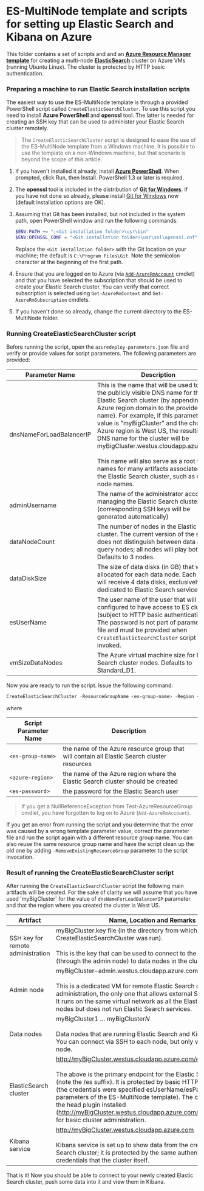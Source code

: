 # ES-MultiNode template and scripts for setting up Elastic Search and Kibana on Azure

This folder contains a set of scripts and and an [**Azure Resource Manager template**](https://azure.microsoft.com/documentation/articles/resource-group-overview/) for creating a multi-node [**ElasticSearch**](https://www.elastic.co/guide/index.html) cluster on Azure VMs (running Ubuntu Linux). The cluster is protected by HTTP basic authentication.

### Preparing a machine to run Elastic Search installation scripts
The easiest way to use the ES-MultiNode template is through a provided PowerShell script called `CreateElasticSearchCluster`. To use this script you need to install **Azure PowerShell** and **openssl** tool. The latter is needed for creating an SSH key that can be used to administer your Elastic Search cluster remotely.

> The `CreateElasticSearchCluster` script is designed to ease the use of the ES-MultiNode template from a Windows machine. It is possible to use the template on a non-Windows machine, but that scenario is beyond the scope of this article.

1. If you haven't installed it already, install [**Azure PowerShell**](http://aka.ms/webpi-azps). When prompted, click Run, then Install. PowerShell 1.3 or later is required.
 
2. The **openssl** tool is included in the distribution of [**Git for Windows**](http://www.git-scm.com/downloads). If you have not done so already, please install [Git for Windows](http://www.git-scm.com/downloads) now (default installation options are OK).

3. Assuming that Git has been installed, but not included in the system path, open PowerShell window and run the following commands:

    ```powershell
    $ENV:PATH += ";<Git installation folder>\usr\bin"
    $ENV:OPENSSL_CONF = "<Git installation folder>\usr\ssl\openssl.cnf"
    ```

    Replace the `<Git installation folder>` with the Git location on your machine; the default is `C:\Program Files\Git`. Note the semicolon character at the beginning of the first path.

4. Ensure that you are logged on to Azure (via [`Add-AzureRmAccount`](https://msdn.microsoft.com/en-us/library/mt619267.aspx) cmdlet) and that you have selected the subscription that should be used to create your Elastic Search cluster. You can verify that correct subscription is selected using `Get-AzureRmContext` and `Get-AzureRmSubscription` cmdlets.

5. If you haven't done so already, change the current directory to the ES-MultiNode folder.

### Running CreateElasticSearchCluster script
Before running the script, open the `azuredeploy-parameters.json` file and verify or provide values for script parameters. The following parameters are provided:

|Parameter Name           |Description|
|-----------------------  |--------------------------|
|dnsNameForLoadBalancerIP |This is the name that will be used to create the publicly visible DNS name for the Elastic Search cluster (by appending the Azure region domain to the provided name). For example, if this parameter value is "myBigCluster" and the chosen Azure region is West US, the resulting DNS name for the cluster will be myBigCluster.westus.cloudapp.azure.com. <br /><br />This name will also serve as a root for names for many artifacts associated with the Elastic Search cluster, such as data node names.|
|adminUsername           |The name of the administrator account for managing the Elastic Search cluster (corresponding SSH keys will be generated automatically)|
|dataNodeCount           |The number of nodes in the Elastic Search cluster. The current version of the script does not distinguish between data and query nodes; all nodes will play both roles. Defaults to 3 nodes.|
|dataDiskSize            |The size of data disks (in GB) that will be allocated for each data node. Each node will receive 4 data disks, exclusively dedicated to Elastic Search service.|
|esUserName              |The user name of the user that will be configured to have access to ES cluster (subject to HTTP basic authentication). The password is not part of parameters file and must be provided when `CreateElasticSearchCluster` script is invoked.|
|vmSizeDataNodes         |The Azure virtual machine size for Elastic Search cluster nodes. Defaults to Standard_D1.|

Now you are ready to run the script. Issue the following command:

```powershell
CreateElasticSearchCluster -ResourceGroupName <es-group-name> -Region <azure-region> -EsPassword <es-password>
```

where 

|Script Parameter Name    |Description|
|-----------------------  |--------------------------|
|`<es-group-name>`        |the name of the Azure resource group that will contain all Elastic Search cluster resources|
|`<azure-region>`         |the name of the Azure region where the Elastic Search cluster should be created|         
|`<es-password>`          |the password for the Elastic Search user|

> If you get a NullReferenceException from Test-AzureResourceGroup cmdlet, you have forgotten to log on to Azure (`Add-AzureRmAccount`).

If you get an error from running the script and you determine that the error was caused by a wrong template parameter value, correct the parameter file and run the script again with a different resource group name. You can also reuse the same resource group name and have the script clean up the old one by adding `-RemoveExistingResourceGroup` parameter to the script invocation.

### Result of running the CreateElasticSearchCluster script
After running the `CreateElasticSearchCluster` script the following main artifacts will be created. For the sake of clarity we will assume that you have used 'myBigCluster' for the value of `dnsNameForLoadBalancerIP` parameter and that the region where you created the cluster is West US.

|Artifact|Name, Location and Remarks|
|----------------------------------|----------------------------------|
|SSH key for remote administration |myBigCluster.key file (in the directory from which the CreateElasticSearchCluster was run). <br /><br />This is the key that can be used to connect to the admin node and (through the admin node) to data nodes in the cluster.|
|Admin node                        |myBigCluster-admin.westus.cloudapp.azure.com <br /><br />This is a dedicated VM for remote Elastic Search cluster administration, the only one that allows external SSH connections. It runs on the same virtual network as all the Elastic Search cluster nodes but does not run Elastic Search services.|
|Data nodes                        |myBigCluster1 … myBigCluster*N* <br /><br />Data nodes that are running Elastic Search and Kibana services. You can connect via SSH to each node, but only via the admin node.|
|ElasticSearch cluster             |http://myBigCluster.westus.cloudapp.azure.com/es/ <br /><br />The above is the primary endpoint for the Elastic Search cluster (note the /es suffix). It is protected by basic HTTP authentication (the credentials were specified esUserName/esPassword parameters of the ES-MultiNode template). The cluster has also the head plugin installed (http://myBigCluster.westus.cloudapp.azure.com/es/_plugin/head/) for basic cluster administration.|
|Kibana service                    |http://myBigCluster.westus.cloudapp.azure.com <br /><br />Kibana service is set up to show data from the created Elastic Search cluster; it is protected by the same authentication credentials that the cluster itself.|

That is it! Now you should be able to connect to your newly created Elastic Search cluster, push some data into it and view them in Kibana.
